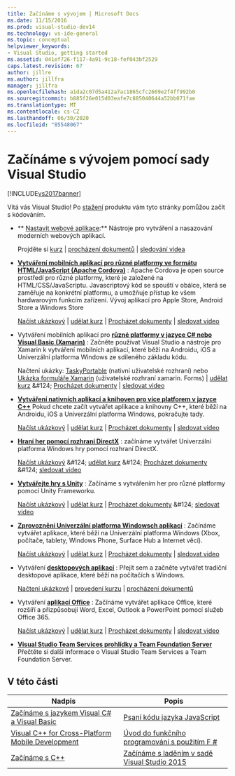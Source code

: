 ```yaml
---
title: Začínáme s vývojem | Microsoft Docs
ms.date: 11/15/2016
ms.prod: visual-studio-dev14
ms.technology: vs-ide-general
ms.topic: conceptual
helpviewer_keywords:
- Visual Studio, getting started
ms.assetid: 041ef726-f117-4a91-9c18-fef043bf2529
caps.latest.revision: 67
author: jillre
ms.author: jillfra
manager: jillfra
ms.openlocfilehash: a1da2c07d5a412a7ac1865cfc2669e2f4ff992b0
ms.sourcegitcommit: b885f26e015d03eafe7c885040644a52bb071fae
ms.translationtype: MT
ms.contentlocale: cs-CZ
ms.lasthandoff: 06/30/2020
ms.locfileid: "85548067"
---
```

# <a name="get-started-developing-with-visual-studio"></a>Začínáme s vývojem pomocí sady Visual Studio
[!INCLUDE[vs2017banner](../includes/vs2017banner.md)]

Vítá vás Visual Studio! Po [stažení](https://visualstudio.microsoft.com/vs/community/) produktu vám tyto stránky pomůžou začít s kódováním.

- ** [Nastavit webové aplikace](https://www.visualstudio.com/features/modern-web-tooling-vs):** Nástroje pro vytváření a nasazování moderních webových aplikací.

     Projděte si [kurz](https://docs.asp.net/en/latest/tutorials/your-first-aspnet-application.html) &#124; [procházení dokumentů](https://docs.asp.net/) &#124; [sledování videa](/aspnet/core/?view=aspnetcore-3.0)

- **[Vytváření mobilních aplikací pro různé platformy ve formátu HTML/JavaScript (Apache Cordova)](/visualstudio/cross-platform/tools-for-cordova/?view=toolsforcordova-2017)** : Apache Cordova je open source prostředí pro různé platformy, které je založené na HTML/CSS/JavaScriptu.  Javascriptový kód se spouští v obálce, která se zaměřuje na konkrétní platformu, a umožňuje přístup ke všem hardwarovým funkcím zařízení. Vývoj aplikací pro Apple Store, Android Store a Windows Store

     [Načíst ukázkový](https://github.com/Microsoft/cordova-samples/tree/master/todo-angularjs) &#124; [udělat kurz](/visualstudio/cross-platform/tools-for-cordova/?view=toolsforcordova-2017) &#124; [Procházet dokumenty](/visualstudio/cross-platform/tools-for-cordova/?view=toolsforcordova-2017) &#124; [sledovat video](https://channel9.msdn.com/Blogs/Seth-Juarez/Getting-Started-with-Apache-Cordova-in-Visual-Studio)

- Vytváření mobilních aplikací pro **[různé platformy v jazyce C# nebo Visual Basic (Xamarin)](../cross-platform/visual-studio-and-xamarin.md)** : Začněte používat Visual Studio a nástroje pro Xamarin k vytváření mobilních aplikací, které běží na Androidu, iOS a Univerzální platforma Windows ze sdíleného základu kódu.

     Načtení ukázky: [TaskyPortable](https://github.com/xamarin/mobile-samples/tree/master/TaskyPortable) (nativní uživatelské rozhraní) nebo [Ukázka formuláře Xamarin](https://github.com/xamarin/xamarin-forms-samples/tree/master/Todo) (uživatelské rozhraní xamarin. Forms) &#124; [udělat kurz](https://msdn.microsoft.com/library/dn879698\(v=vs.140\).aspx) &#124; [Procházet dokumenty](https://msdn.microsoft.com/library/mt299001.aspx) &#124; [sledovat video](https://channel9.msdn.com/Series/Cross-Platform-Development-with-Xamarin--Visual-Studio/01)

- **[Vytváření nativních aplikací a knihoven pro více platforem v jazyce C++](https://www.visualstudio.com/explore/cplusplus-mdd-vs.aspx)** Pokud chcete začít vytvářet aplikace a knihovny C++, které běží na Androidu, iOS a Univerzální platforma Windows, pokračujte tady.

     [Načíst ukázkový](https://code.msdn.microsoft.com/MoreTeaPots-Android-a9bd8549) &#124; [udělat kurz](https://msdn.microsoft.com/library/dn707595.aspx) &#124; [Procházet dokumenty](https://msdn.microsoft.com/library/dn707591.aspx) &#124; [sledovat video](https://channel9.msdn.com/Series/ConnectOn-Demand/239)

- **[Hraní her pomocí rozhraní DirectX](https://msdn.microsoft.com/library/windows/desktop/ee663274\(v=vs.85\).aspx)** : začínáme vytvářet Univerzální platforma Windows hry pomocí rozhraní DirectX.

     [Načíst ukázkový](https://msdn.microsoft.com/library/windows/desktop/bb153300\(v=vs.85\).aspx) &#124; [udělat kurz](https://msdn.microsoft.com/library/windows/desktop/bb153264\(v=vs.85\).aspx) &#124; [Procházet dokumenty](https://msdn.microsoft.com/library/windows/desktop/ee663274\(v=vs.85\).aspx) &#124; [sledovat video](https://channel9.msdn.com/Series/Introduction-to-C-and-DirectX-Game-Development/01)

- **[Vytvářejte hry s Unity](../cross-platform/visual-studio-tools-for-unity.md)** : Začínáme s vytvářením her pro různé platformy pomocí Unity Frameworku.

     [Načíst ukázkový](http://unity3d.com/learn/resources/downloads) &#124; [udělat kurz](https://learn.unity.com/projects) &#124; [Procházet dokumenty](https://msdn.microsoft.com/library/dn940019\(v=vs.140\).aspx) &#124; [sledovat video](https://www.youtube.com/playlist?list=PLReL099Y5nRfseAg0k1SJOlpqdcsDs8Em)

- **[Zprovoznění Univerzální platforma Windowsch aplikací](https://dev.windows.com/windows-apps)** : Začínáme vytvářet aplikace, které běží na Univerzální platforma Windows (Xbox, počítače, tablety, Windows Phone, Surface Hub a Internet věcí).

     [Načíst ukázkový](https://github.com/Microsoft/Windows-universal-samples) &#124; [udělat kurz](https://msdn.microsoft.com/library/windows/apps/dn765018.aspx) &#124; [Procházet dokumenty](https://dev.windows.com) &#124; [sledovat video](https://channel9.msdn.com/Blogs/One-Dev-Minute/Getting-started-with-Windows-10)

- Vytváření **[desktopových aplikací](https://dev.windows.com/desktop)** : Přejít sem a začněte vytvářet tradiční desktopové aplikace, které běží na počítačích s Windows.

     [Načtení ukázkové](https://github.com/microsoft/windows-classic-samples) &#124; [provedení kurzu](https://msdn.microsoft.com/library/dd492171.aspx) &#124; [procházení dokumentů](https://dev.windows.com/desktop)

- Vytváření **[aplikací Office](https://msdn.microsoft.com/library/fp161347.aspx)** : Začínáme vytvářet aplikace Office, které rozšíří a přizpůsobují Word, Excel, Outlook a PowerPoint pomocí služeb Office 365.

     [Načíst ukázkový](https://code.msdn.microsoft.com/office365/) &#124; [udělat kurz](https://developer.microsoft.com/graph) &#124; [Procházet dokumenty](https://msdn.microsoft.com/office/aa905340.aspx) &#124; [sledovat video](https://developer.microsoft.com/office/gallery/?filterBy=Videos)

- **[Visual Studio Team Services prohlídky a Team Foundation Server](https://www.visualstudio.com/products/visual-studio-team-services-vs)**  Přečtěte si další informace o Visual Studio Team Services a Team Foundation Server.

## <a name="in-this-section"></a>V této části

|Nadpis|Popis|
|-|-|
|[Začínáme s jazykem Visual C# a Visual Basic](../ide/getting-started-with-visual-csharp-and-visual-basic.md)|[Psaní kódu jazyka JavaScript](https://msdn.microsoft.com/library/cte3c772\(v=vs.94\).aspx)|
|[Visual C++ for Cross-Platform Mobile Development](../cross-platform/visual-cpp-for-cross-platform-mobile-development.md)|[Úvod do funkčního programování s použitím F #](https://msdn.microsoft.com/library/vstudio/dd233147.aspx)|
|[Začínáme s C++](../ide/getting-started-with-cpp-in-visual-studio.md)|[Začínáme s laděním v sadě Visual Studio 2015](../ide/getting-started-with-debugging-in-visual-studio-2015.md)|
